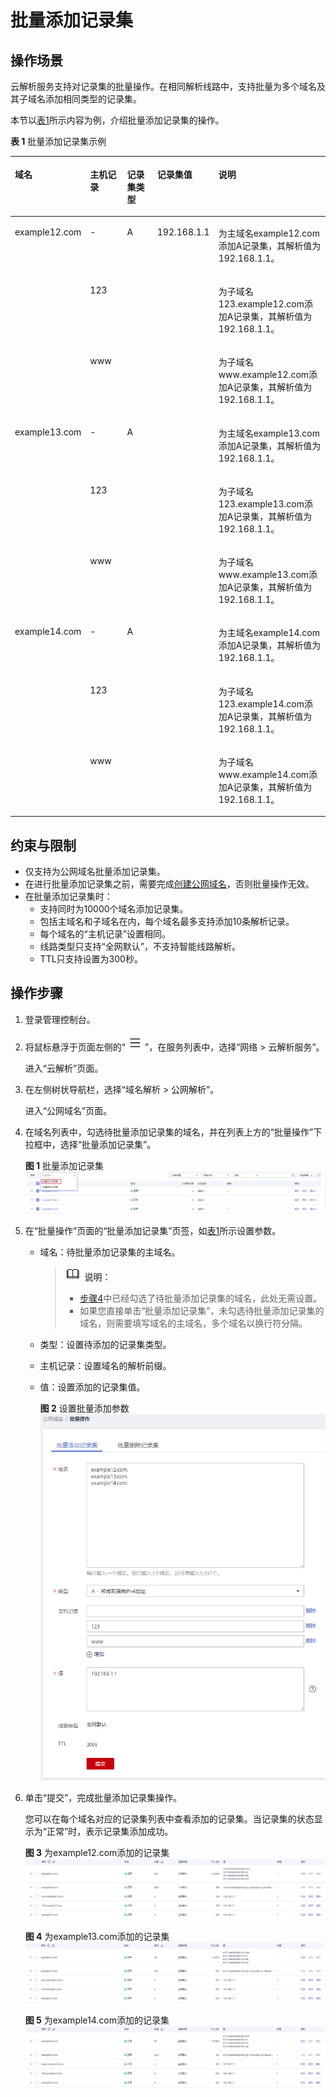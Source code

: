 # 批量添加记录集<a name="dns_usermanual_0504"></a>

## 操作场景<a name="section5192411916229"></a>

云解析服务支持对记录集的批量操作。在相同解析线路中，支持批量为多个域名及其子域名添加相同类型的记录集。

本节以[表1](#table890082472119)所示内容为例，介绍批量添加记录集的操作。

**表 1**  批量添加记录集示例

<a name="table890082472119"></a>
<table><thead align="left"><tr id="row6901124192115"><th class="cellrowborder" valign="top" width="20.82%" id="mcps1.2.6.1.1"><p id="p1090116244212"><a name="p1090116244212"></a><a name="p1090116244212"></a>域名</p>
</th>
<th class="cellrowborder" valign="top" width="13.63%" id="mcps1.2.6.1.2"><p id="p090112413218"><a name="p090112413218"></a><a name="p090112413218"></a>主机记录</p>
</th>
<th class="cellrowborder" valign="top" width="12.98%" id="mcps1.2.6.1.3"><p id="p10901182492118"><a name="p10901182492118"></a><a name="p10901182492118"></a>记录集类型</p>
</th>
<th class="cellrowborder" valign="top" width="13.8%" id="mcps1.2.6.1.4"><p id="p1190102418218"><a name="p1190102418218"></a><a name="p1190102418218"></a>记录集值</p>
</th>
<th class="cellrowborder" valign="top" width="38.769999999999996%" id="mcps1.2.6.1.5"><p id="p1649313276266"><a name="p1649313276266"></a><a name="p1649313276266"></a>说明</p>
</th>
</tr>
</thead>
<tbody><tr id="row3901162413218"><td class="cellrowborder" rowspan="3" valign="top" width="20.82%" headers="mcps1.2.6.1.1 "><p id="p169011244214"><a name="p169011244214"></a><a name="p169011244214"></a>example12.com</p>
</td>
<td class="cellrowborder" valign="top" width="13.63%" headers="mcps1.2.6.1.2 "><p id="p159012024142120"><a name="p159012024142120"></a><a name="p159012024142120"></a>-</p>
</td>
<td class="cellrowborder" rowspan="3" valign="top" width="12.98%" headers="mcps1.2.6.1.3 "><p id="p133335335247"><a name="p133335335247"></a><a name="p133335335247"></a>A</p>
</td>
<td class="cellrowborder" rowspan="9" valign="top" width="13.8%" headers="mcps1.2.6.1.4 "><p id="p12985195532516"><a name="p12985195532516"></a><a name="p12985195532516"></a>192.168.1.1</p>
</td>
<td class="cellrowborder" valign="top" width="38.769999999999996%" headers="mcps1.2.6.1.5 "><p id="p64942027122615"><a name="p64942027122615"></a><a name="p64942027122615"></a>为主域名example12.com添加A记录集，其解析值为192.168.1.1。</p>
</td>
</tr>
<tr id="row637222112228"><td class="cellrowborder" valign="top" headers="mcps1.2.6.1.1 "><p id="p1372132192211"><a name="p1372132192211"></a><a name="p1372132192211"></a>123</p>
</td>
<td class="cellrowborder" valign="top" headers="mcps1.2.6.1.2 "><p id="p4494182720261"><a name="p4494182720261"></a><a name="p4494182720261"></a>为子域名123.example12.com添加A记录集，其解析值为192.168.1.1。</p>
</td>
</tr>
<tr id="row993372392213"><td class="cellrowborder" valign="top" headers="mcps1.2.6.1.1 "><p id="p593316233223"><a name="p593316233223"></a><a name="p593316233223"></a>www</p>
</td>
<td class="cellrowborder" valign="top" headers="mcps1.2.6.1.2 "><p id="p84941527202620"><a name="p84941527202620"></a><a name="p84941527202620"></a>为子域名www.example12.com添加A记录集，其解析值为192.168.1.1。</p>
</td>
</tr>
<tr id="row5901024102110"><td class="cellrowborder" rowspan="3" valign="top" headers="mcps1.2.6.1.1 "><p id="p11902182410218"><a name="p11902182410218"></a><a name="p11902182410218"></a>example13.com</p>
</td>
<td class="cellrowborder" valign="top" headers="mcps1.2.6.1.2 "><p id="p110131616241"><a name="p110131616241"></a><a name="p110131616241"></a>-</p>
</td>
<td class="cellrowborder" rowspan="3" valign="top" headers="mcps1.2.6.1.3 "><p id="p17525153602415"><a name="p17525153602415"></a><a name="p17525153602415"></a>A</p>
</td>
<td class="cellrowborder" valign="top" headers="mcps1.2.6.1.4 "><p id="p16773633283"><a name="p16773633283"></a><a name="p16773633283"></a>为主域名example13.com添加A记录集，其解析值为192.168.1.1。</p>
</td>
</tr>
<tr id="row5642132720221"><td class="cellrowborder" valign="top" headers="mcps1.2.6.1.1 "><p id="p1010113166246"><a name="p1010113166246"></a><a name="p1010113166246"></a>123</p>
</td>
<td class="cellrowborder" valign="top" headers="mcps1.2.6.1.2 "><p id="p477320382812"><a name="p477320382812"></a><a name="p477320382812"></a>为子域名123.example13.com添加A记录集，其解析值为192.168.1.1。</p>
</td>
</tr>
<tr id="row1468383002217"><td class="cellrowborder" valign="top" headers="mcps1.2.6.1.1 "><p id="p1110281617244"><a name="p1110281617244"></a><a name="p1110281617244"></a>www</p>
</td>
<td class="cellrowborder" valign="top" headers="mcps1.2.6.1.2 "><p id="p57731036283"><a name="p57731036283"></a><a name="p57731036283"></a>为子域名www.example13.com添加A记录集，其解析值为192.168.1.1。</p>
</td>
</tr>
<tr id="row1366995812216"><td class="cellrowborder" rowspan="3" valign="top" headers="mcps1.2.6.1.1 "><p id="p967065810211"><a name="p967065810211"></a><a name="p967065810211"></a>example14.com</p>
</td>
<td class="cellrowborder" valign="top" headers="mcps1.2.6.1.2 "><p id="p263118172417"><a name="p263118172417"></a><a name="p263118172417"></a>-</p>
</td>
<td class="cellrowborder" rowspan="3" valign="top" headers="mcps1.2.6.1.3 "><p id="p9593103915247"><a name="p9593103915247"></a><a name="p9593103915247"></a>A</p>
</td>
<td class="cellrowborder" valign="top" headers="mcps1.2.6.1.4 "><p id="p68764482812"><a name="p68764482812"></a><a name="p68764482812"></a>为主域名example14.com添加A记录集，其解析值为192.168.1.1。</p>
</td>
</tr>
<tr id="row262123412229"><td class="cellrowborder" valign="top" headers="mcps1.2.6.1.1 "><p id="p12631518122412"><a name="p12631518122412"></a><a name="p12631518122412"></a>123</p>
</td>
<td class="cellrowborder" valign="top" headers="mcps1.2.6.1.2 "><p id="p138762412286"><a name="p138762412286"></a><a name="p138762412286"></a>为子域名123.example14.com添加A记录集，其解析值为192.168.1.1。</p>
</td>
</tr>
<tr id="row75764360223"><td class="cellrowborder" valign="top" headers="mcps1.2.6.1.1 "><p id="p12631018172418"><a name="p12631018172418"></a><a name="p12631018172418"></a>www</p>
</td>
<td class="cellrowborder" valign="top" headers="mcps1.2.6.1.2 "><p id="p12876447281"><a name="p12876447281"></a><a name="p12876447281"></a>为子域名www.example14.com添加A记录集，其解析值为192.168.1.1。</p>
</td>
</tr>
</tbody>
</table>

## 约束与限制<a name="section65793739162214"></a>

-   仅支持为公网域名批量添加记录集。
-   在进行批量添加记录集之前，需要完成[创建公网域名](创建公网域名.md)，否则批量操作无效。
-   在批量添加记录集时：
    -   支持同时为10000个域名添加记录集。
    -   包括主域名和子域名在内，每个域名最多支持添加10条解析记录。
    -   每个域名的“主机记录”设置相同。
    -   线路类型只支持“全网默认”，不支持智能线路解析。
    -   TTL只支持设置为300秒。


## 操作步骤<a name="section32154354491"></a>

1.  登录管理控制台。
2.  将鼠标悬浮于页面左侧的“![](figures/service-list.jpg)”，在服务列表中，选择“网络  \> 云解析服务”。

    进入“云解析”页面。


1.  在左侧树状导航栏，选择“域名解析 \> 公网解析”。

    进入“公网域名”页面。

2.  <a name="li540455312367"></a>在域名列表中，勾选待批量添加记录集的域名，并在列表上方的“批量操作”下拉框中，选择“批量添加记录集”。

    **图 1**  批量添加记录集<a name="fig1297535512362"></a>  
    ![](figures/批量添加记录集.png "批量添加记录集")

3.  在“批量操作”页面的“批量添加记录集”页签，如[表1](#table890082472119)所示设置参数。
    -   域名：待批量添加记录集的主域名。

        >![](public_sys-resources/icon-note.gif) **说明：** 
        >-   [步骤4](#li540455312367)中已经勾选了待批量添加记录集的域名，此处无需设置。
        >-   如果您直接单击“批量添加记录集”，未勾选待批量添加记录集的域名，则需要填写域名的主域名，多个域名以换行符分隔。

    -   类型：设置待添加的记录集类型。
    -   主机记录：设置域名的解析前缀。
    -   值：设置添加的记录集值。

        **图 2**  设置批量添加参数<a name="fig637995612519"></a>  
        ![](figures/设置批量添加参数.png "设置批量添加参数")

4.  单击“提交”，完成批量添加记录集操作。

    您可以在每个域名对应的记录集列表中查看添加的记录集。当记录集的状态显示为“正常”时，表示记录集添加成功。

    **图 3**  为example12.com添加的记录集<a name="fig8980834171015"></a>  
    ![](figures/为example12-com添加的记录集.png "为example12-com添加的记录集")

    **图 4**  为example13.com添加的记录集<a name="fig558823551113"></a>  
    ![](figures/为example13-com添加的记录集.png "为example13-com添加的记录集")

    **图 5**  为example14.com添加的记录集<a name="fig84571610141211"></a>  
    ![](figures/为example14-com添加的记录集.png "为example14-com添加的记录集")


